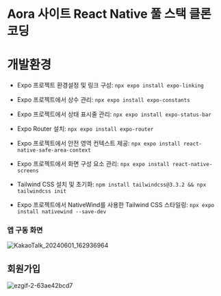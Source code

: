 # Aora 사이트 React Native 풀 스택 클론 코딩

# 개발환경

* Expo 프로젝트 환경설정 및 링크 구성: `npx expo install expo-linking` <br />

* Expo 프로젝트에서 상수 관리: `npx expo install expo-constants` <br />

* Expo 프로젝트에서 상태 표시줄 관리: `npx expo install expo-status-bar` <br />

* Expo Router 설치: `npx expo install expo-router` <br />

* Expo 프로젝트에서 안전 영역 컨텍스트 제공: `npx expo install react-native-safe-area-context` <br />

* Expo 프로젝트에서 화면 구성 요소 관리: `npx expo install react-native-screens` <br />

* Tailwind CSS 설치 및 초기화: `npm install tailwindcss@3.3.2 && npx tailwindcss init` <br />

* Expo 프로젝트에서 NativeWind를 사용한 Tailwind CSS 스타일링: `npx expo install nativewind --save-dev` <br />

### 앱 구동 화면
![KakaoTalk_20240601_162936964](https://github.com/dongridongil/react_native_aora/assets/108976641/69e9784a-b850-49bf-9096-4659e1a15ef2)

## 회원가입 
![ezgif-2-63ae42bcd7](https://github.com/dongridongil/react_native_aora/assets/108976641/06abccd0-7736-427b-bf8c-bb45088ecf89)
